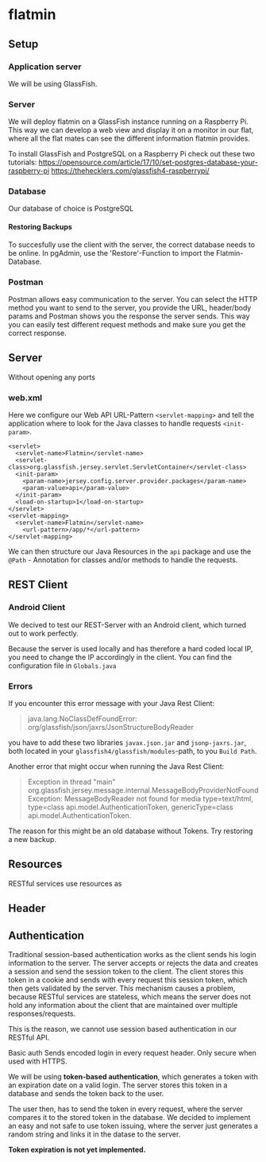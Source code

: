 # flatmin

## Setup

### Application server
We will be using GlassFish.

### Server
We will deploy flatmin on a GlassFish instance running on a Raspberry Pi. This way we can develop a web view and display it on a monitor in our flat, 
where all the flat mates can see the different information flatmin provides.

To install GlassFish and PostgreSQL on a Raspberry Pi check out these two tutorials:
https://opensource.com/article/17/10/set-postgres-database-your-raspberry-pi
https://thehecklers.com/glassfish4-raspberrypi/


### Database
Our database of choice is PostgreSQL


#### Restoring Backups
To succesfully use the client with the server, the correct database needs to be online.
In pgAdmin, use the 'Restore'-Function to import the Flatmin-Database.

### Postman
Postman allows easy communication to the server. 
You can select the HTTP method you want to send to the server, you provide the URL, header/body params and Postman shows you the response the server sends. This way you can easily test different request methods and make sure you get the correct response.

## Server
Without opening any ports


### web.xml
Here we configure our Web API URL-Pattern `<servlet-mapping>` and tell the application where to look for the Java classes to handle requests `<init-param>`.
```
<servlet>
  <servlet-name>Flatmin</servlet-name>
  <servlet-class>org.glassfish.jersey.servlet.ServletContainer</servlet-class>
  <init-param>
  	<param-name>jersey.config.server.provider.packages</param-name>
  	<param-value>api</param-value>
  </init-param>
  <load-on-startup>1</load-on-startup>
</servlet>
<servlet-mapping>
  <servlet-name>Flatmin</servlet-name>
  	<url-pattern>/app/*</url-pattern>
</servlet-mapping>
```
We can then structure our Java Resources in the `api` package and use the `@Path` - Annotation for classes and/or methods to handle the requests.

## REST Client

### Android Client
We decived to test our REST-Server with an Android client, which turned out to work perfectly.

Because the server is used locally and has therefore a hard coded local IP, you need to change the IP accordingly in the client.
You can find the configuration file in `Globals.java`


### Errors
If you encounter this error message with your Java Rest Client:

> java.lang.NoClassDefFoundError: org/glassfish/json/jaxrs/JsonStructureBodyReader

you have to add these two libraries `javax.json.jar` and `jsonp-jaxrs.jar`, both located in your `glassfish4/glassfish/modules`-path,  to you `Build Path`.

Another error that might occur when running the Java Rest Client:

> Exception in thread "main" org.glassfish.jersey.message.internal.MessageBodyProviderNotFoundException: MessageBodyReader not found for media type=text/html, type=class api.model.AuthenticationToken, genericType=class api.model.AuthenticationToken.

The reason for this might be an old database without Tokens. Try restoring a new backup.


## Resources
RESTful services use resources as


## Header

## Authentication

Traditional session-based authentication works as the client sends his login information to the server.
The server accepts or rejects the data and creates a session and send the session token to the client.
The client stores this token in a cookie and sends with every request this session token, which then gets validated by the server.
This mechanism causes a problem, because RESTful services are stateless, which means the server does not hold any information about the client that are maintained over multiple responses/requests.

This is the reason, we cannot use session based authentication in our RESTful API.

Basic auth
Sends encoded login in every request header. Only secure when used with HTTPS.

We will be using **token-based authentication**, which generates a token with an expiration date on a valid login. The server stores this token in a database and sends the token back to the user.

The user then, has to send the token in every request, where the server compares it to the stored token in the database.
We decided to implement an easy and not safe to use token issuing, where the server just generates a random string and links it in the datase to the server.

**Token expiration is not yet implemented.**



